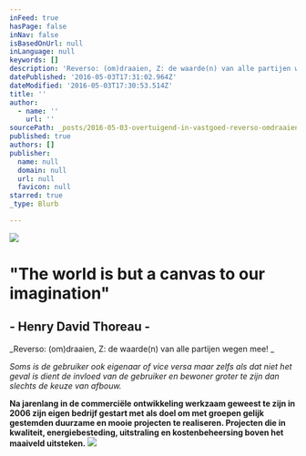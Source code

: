 ```yaml
---
inFeed: true
hasPage: false
inNav: false
isBasedOnUrl: null
inLanguage: null
keywords: []
description: 'Reverso: (om)draaien, Z: de waarde(n) van alle partijen wegen mee! '
datePublished: '2016-05-03T17:31:02.964Z'
dateModified: '2016-05-03T17:30:53.514Z'
title: ''
author:
  - name: ''
    url: ''
sourcePath: _posts/2016-05-03-overtuigend-in-vastgoed-reverso-omdraaien-z-de-waarde.md
published: true
authors: []
publisher:
  name: null
  domain: null
  url: null
  favicon: null
starred: true
_type: Blurb

---
```

![](https://the-grid-user-content.s3-us-west-2.amazonaws.com/b1e7d9d1-5d39-4f1c-b655-232307847962.jpg)

# 

# "The world is but a canvas to our imagination"

## - Henry David Thoreau -

_Reverso: (om)draaien, Z: de waarde(n) van alle partijen wegen mee! _

_Soms is de gebruiker ook eigenaar of vice versa maar zelfs als dat niet het geval is dient de invloed van de gebruiker en bewoner groter te zijn dan slechts de keuze van afbouw._

**Na jarenlang in de commerciële ontwikkeling werkzaam geweest te zijn in 2006 zijn eigen bedrijf gestart met als doel om met groepen gelijk gestemden duurzame en mooie projecten te realiseren. Projecten die in kwaliteit, energiebesteding, uitstraling en kostenbeheersing boven het maaiveld uitsteken.**
![](https://the-grid-user-content.s3-us-west-2.amazonaws.com/01dfdb3f-5732-40bc-85b8-600c5182d6e9.jpg)